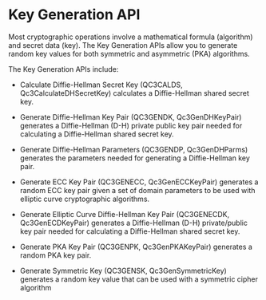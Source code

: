 # Key Generation API

Most cryptographic operations involve a mathematical formula (algorithm) and secret data (key). The Key Generation APIs allow you to generate random key values for both symmetric and asymmetric (PKA) algorithms.

The Key Generation APIs include:

-   Calculate Diffie-Hellman Secret Key (QC3CALDS, Qc3CalculateDHSecretKey) calculates a Diffie-Hellman shared secret key.

-   Generate Diffie-Hellman Key Pair (QC3GENDK, Qc3GenDHKeyPair) generates a Diffie-Hellman (D-H) private public key pair needed for calculating a Diffie-Hellman shared secret key.

-   Generate Diffie-Hellman Parameters (QC3GENDP, Qc3GenDHParms) generates the parameters needed for generating a Diffie-Hellman key pair.

-   Generate ECC Key Pair (QC3GENECC, Qc3GenECCKeyPair) generates a random ECC key pair given a set of domain parameters to be used with elliptic curve cryptographic algorithms.

-   Generate Elliptic Curve Diffie-Hellman Key Pair (QC3GENECDK, Qc3GenECDKeyPair) generates a Diffie-Hellman (D-H) private/public key pair needed for calculating a Diffie-Hellman shared secret key.

-   Generate PKA Key Pair (QC3GENPK, Qc3GenPKAKeyPair) generates a random PKA key pair.

-   Generate Symmetric Key (QC3GENSK, Qc3GenSymmetricKey) generates a random key value that can be used with a symmetric cipher algorithm
